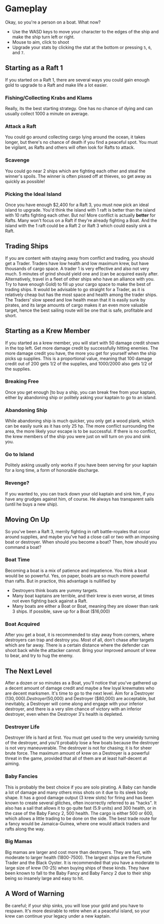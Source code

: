 # Gameplay 
Okay, so you're a person on a boat. What now?
* Use the WASD keys to move your character to the edges of the ship and make the ship turn left or right.
* Mouse to aim, click to shoot
* Upgrade your stats by clicking the stat at the bottom or pressing `5`, `6`, and `7`.

## Starting as a Raft 1 
If you started on a Raft 1, there are several ways you could gain enough gold to upgrade to a Raft and make life a lot easier.

### Fishing/Collecting Krabs and Klams 

Really, its the best starting strategy. One has no chance of dying and can usually collect 1000 a minute on average.

### Attack a Raft 

You could go around collecting cargo lying around the ocean, it takes longer, but there's no chance of death if you find a peaceful spot. You must be vigilant, as Rafts and others will often look for Rafts to attack.

### Scavenge 

You could go near 2 ships which are fighting each other and steal the winner's spoils. The winner is often pissed off at thieves, so get away as quickly as possible!

### Picking the Ideal Island 

Once you have enough $2,400 for a Raft 3, you must now pick an ideal island to upgrade. You'd think the island with 1 raft is better than the island with 10 rafts fighting each other. But no! More conflict is actually **better** for Rafts. Many won't focus on a Raft if they're already fighting a Boat. And the island with the 1 raft could be a Raft 2 or Raft 3 which could easily sink a Raft.

## Trading Ships 
If you are content with staying away from conflict and trading, you should get a Trader. Traders have low health and low maximum krew, but have thousands of cargo space. A trader 1 is very effective and also not very much. 5 minutes of grind should yield one and (can be acquired easily after. Alternatively, travel in a fleet of other ships who have an alliance with you. Try to have enough Gold) to fill up your cargo space to make the best of trading ships. It would be advisable to go straight for a Trader, as it is relatively cheap but has the most space and health among the trader ships. The Traders' slow speed and low health mean that it is easily sunk by pirates, and its large amounts of cargo makes it an even more valuable target, hence the best sailing route will be one that is safe, profitable and short.

## Starting as a Krew Member 
If you started as a krew member, you will start with 50 damage credit shown in the top left. Get more damage credit by successfully hitting enemies. The more damage credit you have, the more you get for yourself when the ship picks up supplies. This is a proportional value, meaning that 100 damage credit out of 200 gets 1/2 of the supplies, and 1000/2000 also gets 1/2 of the supplies.

### Breaking Free 

Once you get enough [to buy a ship, you can break free from your kaptain, either by abandoning ship or politely asking your kaptain to go to an island.

### Abandoning Ship 

While abandoning ship is much quicker, you only get a wood plank, which can be easily sunk as it has only 25 hp. The more conflict surrounding the area, the more likely your escape is to be successful. If there is no conflict, the krew members of the ship you were just on will turn on you and sink you.

### Go to Island 

Politely asking usually only works if you have been serving for your kaptain for a long time, a form of honorable discharge.

### Revenge? 

If you wanted to, you can track down your old kaptain and sink him, if you have any grudges against him, of course. He always has transparent sails (until he buys a new ship).

## Moving On Up 
So you've been a Raft 3, merrily fighting in raft battle-royales that occur around supplies, and maybe you've had a close call or two with an imposing boat or destroyer. When should you become a boat? Then, how should you command a boat?

### Boat Time 

Becoming a boat is a mix of patience and impatience. You think a boat would be so powerful. Yes, on paper, boats are so much more powerful than rafts. But in practice, this advantage is nullified by
* Destroyers think boats are yummy targets.
* Many boat kaptains are terrible, and their krew is even worse, at times not even fighting back against a Raft.
* Many boats are either a Boat or Boat, meaning they are slower than rank 3 ships.
If possible, save up for a Boat ($16,000)

### Boat Acquired 

After you get a boat, it is recommended to stay away from corners, where destroyers can trap and destroy you. Most of all, don't chase after targets which are far away. There is a certain distance where the defender can shoot back while the attacker cannot. Bring your improved amount of krew to bear, and try to hug the enemy.

## The Next Level 
After a dozen or so minutes as a Boat, you'll notice that you've gathered up a decent amount of damage credit and maybe a few loyal krewmates who are decent marksmen. It's time to go to the next level. Aim for a Destroyer ($130,000). Destroyer ($50,000) and Destroyer ($80,000) are acceptable, but inevitably, a Destroyer will come along and engage with your inferior destroyer, and there is a very slim chance of victory with an inferior destroyer, even when the Destroyer 3's health is depleted.

### Destroyer Life 

Destroyer life is hard at first. You must get used to the very unwieldy turning of the destroyer, and you'll probably lose a few boats because the destroyer is not very maneuverable. The destroyer is not for chasing; it is for sheer brute force. The maximum amount of krew on a Destroyer is a powerful threat in the game, provided that all of them are at least half-decent at aiming.

### Baby Fancies 
This is probably the best choice if you are solo pirating. A Baby can handle a lot of damage and many others miss shots on it due to its sleek body shape. It has a good damage output (3 krew slots) for firing and has been known to create several glitches, often incorrectly referred to as "hacks". It also has a sail that allows it to go quite fast (5.9 units) and 300 health, or in the case of the Baby Fancy 2, 500 health. The cargo is either 500 or 600, which allows a little trading to be done on the side. The best trade route for a fancy would be Jamaica-Guinea, where one would attack traders and rafts along the way.

### Big Mamas 
Big mamas are larger and cost more than destroyers. They are fast, with moderate to larger health (1800-7500). The largest ships are the Fortune Trader and the Black Oyster. It is recommended that you have a moderate to large size of krew (10-25) when buying ships of these kinds. They have been known to fall to the Baby Fancy and Baby Fancy 2 due to their ship being so insanely large and easy to hit.

## A Word of Warning 
Be careful; if your ship sinks, you will lose your gold and you have to respawn. It's more desirable to retire when at a peaceful island, so your krew can continue your legacy under a new kaptain.
